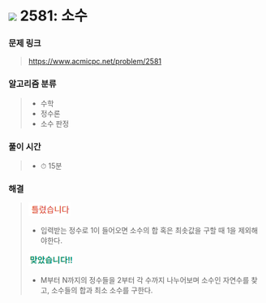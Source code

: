 # <img src="https://static.solved.ac/tier_small/6.svg" width=30> 2581: 소수 

### 문제 링크
> https://www.acmicpc.net/problem/2581

### 알고리즘 분류
>- 수학
>- 정수론
>- 소수 판정

### 풀이 시간
>- ⏱ 15분

### 해결
> ![bad](../../../Img/bad.png)  
>- 입력받는 정수로 1이 들어오면 소수의 합 혹은 최솟값을 구할 때 1을 제외해야한다.
>
> ![good](../../../Img/good.png)
>- M부터 N까지의 정수들을 2부터 각 수까지 나누어보며 소수인 자연수를 찾고, 소수들의 합과 최소 소수를 구한다.
